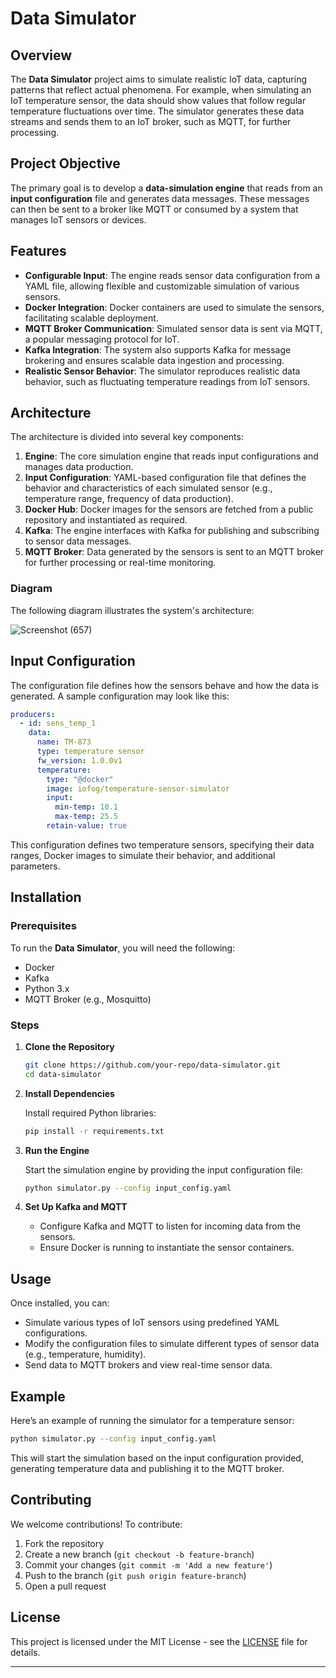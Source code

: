 

# Data Simulator

## Overview

The **Data Simulator** project aims to simulate realistic IoT data, capturing patterns that reflect actual phenomena. For example, when simulating an IoT temperature sensor, the data should show values that follow regular temperature fluctuations over time. The simulator generates these data streams and sends them to an IoT broker, such as MQTT, for further processing.

## Project Objective

The primary goal is to develop a **data-simulation engine** that reads from an **input configuration** file and generates data messages. These messages can then be sent to a broker like MQTT or consumed by a system that manages IoT sensors or devices.

## Features

- **Configurable Input**: The engine reads sensor data configuration from a YAML file, allowing flexible and customizable simulation of various sensors.
- **Docker Integration**: Docker containers are used to simulate the sensors, facilitating scalable deployment.
- **MQTT Broker Communication**: Simulated sensor data is sent via MQTT, a popular messaging protocol for IoT.
- **Kafka Integration**: The system also supports Kafka for message brokering and ensures scalable data ingestion and processing.
- **Realistic Sensor Behavior**: The simulator reproduces realistic data behavior, such as fluctuating temperature readings from IoT sensors.

## Architecture

The architecture is divided into several key components:

1. **Engine**: The core simulation engine that reads input configurations and manages data production.
2. **Input Configuration**: YAML-based configuration file that defines the behavior and characteristics of each simulated sensor (e.g., temperature range, frequency of data production).
3. **Docker Hub**: Docker images for the sensors are fetched from a public repository and instantiated as required.
4. **Kafka**: The engine interfaces with Kafka for publishing and subscribing to sensor data messages.
5. **MQTT Broker**: Data generated by the sensors is sent to an MQTT broker for further processing or real-time monitoring.

### Diagram

The following diagram illustrates the system's architecture:

![Screenshot (657)](https://github.com/user-attachments/assets/70aaa7da-1019-43cf-9dd6-ddf3e26de7d5)


## Input Configuration

The configuration file defines how the sensors behave and how the data is generated. A sample configuration may look like this:

```yaml
producers:
  - id: sens_temp_1
    data:
      name: TM-873
      type: temperature sensor
      fw_version: 1.0.0v1
      temperature:
        type: "@docker"
        image: iofog/temperature-sensor-simulator
        input:
          min-temp: 10.1
          max-temp: 25.5
        retain-value: true
```

This configuration defines two temperature sensors, specifying their data ranges, Docker images to simulate their behavior, and additional parameters.

## Installation

### Prerequisites

To run the **Data Simulator**, you will need the following:

- Docker
- Kafka
- Python 3.x
- MQTT Broker (e.g., Mosquitto)

### Steps

1. **Clone the Repository**

   ```bash
   git clone https://github.com/your-repo/data-simulator.git
   cd data-simulator
   ```

2. **Install Dependencies**

   Install required Python libraries:

   ```bash
   pip install -r requirements.txt
   ```

3. **Run the Engine**

   Start the simulation engine by providing the input configuration file:

   ```bash
   python simulator.py --config input_config.yaml
   ```

4. **Set Up Kafka and MQTT**

   - Configure Kafka and MQTT to listen for incoming data from the sensors.
   - Ensure Docker is running to instantiate the sensor containers.

## Usage

Once installed, you can:

- Simulate various types of IoT sensors using predefined YAML configurations.
- Modify the configuration files to simulate different types of sensor data (e.g., temperature, humidity).
- Send data to MQTT brokers and view real-time sensor data.

## Example

Here’s an example of running the simulator for a temperature sensor:

```bash
python simulator.py --config input_config.yaml
```

This will start the simulation based on the input configuration provided, generating temperature data and publishing it to the MQTT broker.

## Contributing

We welcome contributions! To contribute:

1. Fork the repository
2. Create a new branch (`git checkout -b feature-branch`)
3. Commit your changes (`git commit -m 'Add a new feature'`)
4. Push to the branch (`git push origin feature-branch`)
5. Open a pull request

## License

This project is licensed under the MIT License - see the [LICENSE](LICENSE) file for details.

---

